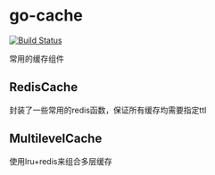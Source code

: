 # go-cache

[![Build Status](https://github.com/vicanso/go-cache/workflows/Test/badge.svg)](https://github.com/vicanso/go-cache/actions)

常用的缓存组件

## RedisCache

封装了一些常用的redis函数，保证所有缓存均需要指定ttl

## MultilevelCache

使用lru+redis来组合多层缓存
